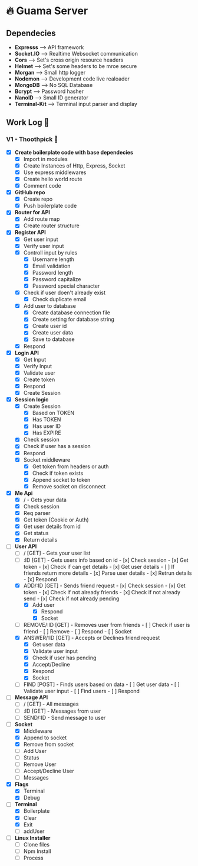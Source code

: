 # 🔥️ Guama Server
## Dependecies
- **Expresss** --> API framework
- **Socket.IO** --> Realtime Websocket communication
- **Cors** --> Set's cross origin resource headers
- **Helmet** --> Set's some headers to be mroe secure
- **Morgan** --> Small http logger
- **Nodemon** --> Development code live realoader
- **MongoDB** --> No SQL Database
- **Bcrypt** --> Password hasher
- **NanoID** --> Small ID generator
- **Terminal-Kit** --> Terminal input parser and display

## Work Log 📔️
### V1 - Thoothpick 🥢
- [x] **Create boilerplate code with base dependecies**
	* [x] Import in modules
	* [x] Create Instances of Http, Express, Socket
	* [x] Use express middlewares
	* [x] Create hello world route
	* [x] Comment code
- [x] **GitHub repo**
	* [x] Create repo
	* [x] Push boilerplate code
- [x] **Router for API** 
	* [x] Add route map
	* [x] Create router structure
- [x] **Register API**
  * [x] Get user input
  * [x] Verify user input
  * [x] Controll input by rules
  	- [x] Username length
  	- [x] Email validation
  	- [x] Password length
  	- [x] Password capitalize
  	- [x] Password special character
  * [x] Check if user doen't already exist
  	- [x] Check duplicate email
  * [x] Add user to database
  	- [x] Create database connection file
  	- [x] Create setting for database string
  	- [x] Create user id
  	- [x] Create user data
  	- [x] Save to database
  * [x] Respond
- [x] **Login API**
  * [x] Get Input
  * [x] Verify Input
  * [x] Validate user
  * [x] Create token
  * [x] Respond
  * [x] Create Session
- [x] **Session logic**
	* [x] Create Session
		- [x] Based on TOKEN
		- [x] Has TOKEN
		- [x] Has user ID
		- [x] Has EXPIRE
	* [x] Check session
    - [x] Check if user has a session
    - [x] Respond
  * [x] Socket middleware
  	- [x] Get token from headers or auth
  	- [x] Check if token exists
  	- [x] Append socket to token
  	- [x] Remove socket on disconnect
- [x] **Me Api**
	* [x] / - Gets your data 
    - [x] Check session
    - [x] Req parser
    - [x] Get token (Cookie or Auth)
    - [x] Get user details from id
    - [x] Get status
    - [x] Return details
- [ ] **User API**
	* [ ] / [GET] - Gets your user list
  * [ ] :ID [GET] - Gets users info based on id
		- [x] Check session
		- [x] Get token
		- [x] Check if can get details
		- [x] Get user details
		- [ ] If friends return more details
		- [x] Parse user details
		- [x] Retrun details
		- [x] Respond
  * [x] ADD/:ID [GET] - Sends friend request
		- [x] Check session
		- [x] Get token
		- [x] Check if not already friends
		- [x] Check if not already send
		- [x] Check if not already pending
    - [x] Add user
		- [x] Respond
		- [x] Socket
  * [ ] REMOVE/:ID [GET] - Removes user from friends
		- [ ] Check if user is friend
		- [ ] Remove
		- [ ] Respond
		- [ ] Socket
  * [x] ANSWER/:ID [GET] - Accepts or Declines friend request
   	- [x] Get user data
  	- [x] Validate user input
  	- [x] Check if user has pending
  	- [x] Accept/Decline
  	- [x] Respond
  	- [x] Socket
  * [ ] FIND [POST] - Finds users based on data
		- [ ] Get user data
		- [ ] Validate user input
		- [ ] Find users
		- [ ] Respond
- [ ] **Message API**
	* [ ] / [GET] - All messages
	* [ ] :ID [GET] - Messages from user
	* [ ] SEND/:ID - Send message to user
- [ ] **Socket**
  * [x] Middleware
  * [x] Append to socket
  * [x] Remove from socket
  * [ ] Add User
  * [ ] Status
  * [ ] Remove User
  * [ ] Accept/Decline User
  * [ ] Messages
- [x] **Flags**
	* [x] Terminal
	* [x] Debug
- [ ] **Terminal**
	* [x] Boilerplate
	* [x] Clear
	* [x] Exit 
	* [ ] addUser
- [ ] **Linux Installer**
	* [ ] Clone files
	* [ ] Npm Install
	* [ ] Process
